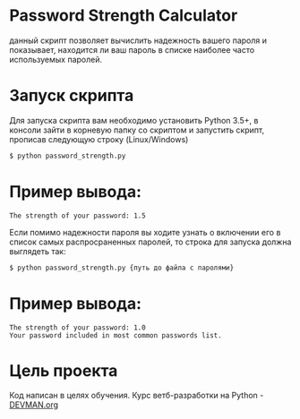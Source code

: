 # Password Strength Calculator

данный скрипт позволяет вычислить надежность вашего пароля и показывает, находится ли ваш пароль в списке наиболее часто используемых паролей.

# Запуск скрипта

Для запуска скрипта вам необходимо установить Python 3.5+, в консоли зайти в корневую папку со скриптом и запустить скрипт,
прописав следующую строку (Linux/Windows)

```bash
$ python password_strength.py 
```
# Пример вывода:
```
The strength of your password: 1.5
```

 Если помимо надежности пароля вы ходите узнать о включении его в список самых распросраненных паролей, то строка для запуска должна выглядеть так:
```bash
$ python password_strength.py {путь до файла с паролями} 
```
# Пример вывода:
```
The strength of your password: 1.0
Your password included in most common passwords list.
```


# Цель проекта

Код написан в целях обучения. Курс ветб-разработки на Python - [DEVMAN.org](https://devman.org)
